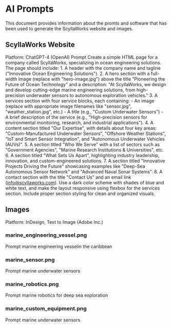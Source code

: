 # AI Prompts
This document provides information about the promts and software that has been used to generate the ScyllaWorks website and images.
## ScyllaWorks Website
Platform: ChatGPT-4 (OpenAI)
Prompt
    Create a simple HTML page for a company called ScyllaWorks, specializing in ocean engineering solutions. The page should include:
    1. A header with the company name and tagline ("Innovative Ocean Engineering Solutions").
    2. A hero section with a full-width image (replace with "hero-image.jpg") above the title "Pioneering the Future of Ocean Technology" and a description: "At ScyllaWorks, we design and develop cutting-edge marine engineering solutions, from high-precision underwater sensors to autonomous exploration vehicles."
    3. A services section with four service blocks, each containing:
    - An image (replace with appropriate image filenames like "sensor.jpg", "weather_station.jpg", etc.)
    - A title (e.g., "Custom Underwater Sensors")
    - A brief description of the service (e.g., "High-precision sensors for environmental monitoring, research, and industrial applications").
    4. A content section titled "Our Expertise", with details about four key areas: "Custom-Manufactured Underwater Sensors", "Offshore Weather Stations", "IoT and Smart Sensor Integration", and "Autonomous Underwater Vehicles (AUVs)".
    5. A section titled "Who We Serve" with a list of sectors such as "Government Agencies", "Marine Research Institutions & Universities", etc.
    6. A section titled "What Sets Us Apart", highlighting industry leadership, innovation, and custom-engineered solutions.
    7. A section titled "Innovative Projects Driving the Future" showcasing examples like "Deep-Sea Autonomous Sensor Network" and "Advanced Naval Sonar Systems".
    8. A contact section with the title "Contact Us" and an email link (info@scyllaworks.com).
    Use a dark color scheme with shades of blue and white text, and make the layout responsive using flexbox for the services section. Include proper section styling for clean and organized visuals.


## Images
Platform: InDesign, Text to Image (Adobe Inc.)
### marine_engineering_vessel.png
Prompt
     marine engineering vesselin the caribbean
### marine_sensor.png
Prompt
    marine underwater sensors
### marine_robotics.png
Prompt
    marine robotics for deep sea exploration
### marine_custom_equipment.png
Prompt
    marine underwater sensors
